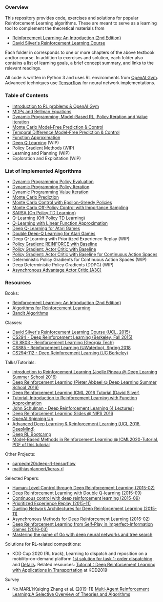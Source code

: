 ### Overview

This repository provides code, exercises and solutions for popular Reinforcement Learning algorithms. These are meant to serve as a learning tool to complement the theoretical materials from

- [Reinforcement Learning: An Introduction (2nd Edition)](http://incompleteideas.net/book/RLbook2018.pdf)
- [David Silver's Reinforcement Learning Course](http://www0.cs.ucl.ac.uk/staff/d.silver/web/Teaching.html)

Each folder in corresponds to one or more chapters of the above textbook and/or course. In addition to exercises and solution, each folder also contains a list of learning goals, a brief concept summary, and links to the relevant readings.

All code is written in Python 3 and uses RL environments from [OpenAI Gym](https://gym.openai.com/). Advanced techniques use [Tensorflow](https://www.tensorflow.org/) for neural network implementations.


### Table of Contents

- [Introduction to RL problems & OpenAI Gym](Introduction/)
- [MDPs and Bellman Equations](MDP/)
- [Dynamic Programming: Model-Based RL, Policy Iteration and Value Iteration](DP/)
- [Monte Carlo Model-Free Prediction & Control](MC/)
- [Temporal Difference Model-Free Prediction & Control](TD/)
- [Function Approximation](FA/)
- [Deep Q Learning](DQN/) (WIP)
- [Policy Gradient Methods](PolicyGradient/) (WIP)
- Learning and Planning (WIP)
- Exploration and Exploitation (WIP)


### List of Implemented Algorithms

- [Dynamic Programming Policy Evaluation](DP/Policy%20Evaluation%20Solution.ipynb)
- [Dynamic Programming Policy Iteration](DP/Policy%20Iteration%20Solution.ipynb)
- [Dynamic Programming Value Iteration](DP/Value%20Iteration%20Solution.ipynb)
- [Monte Carlo Prediction](MC/MC%20Prediction%20Solution.ipynb)
- [Monte Carlo Control with Epsilon-Greedy Policies](MC/MC%20Control%20with%20Epsilon-Greedy%20Policies%20Solution.ipynb)
- [Monte Carlo Off-Policy Control with Importance Sampling](MC/Off-Policy%20MC%20Control%20with%20Weighted%20Importance%20Sampling%20Solution.ipynb)
- [SARSA (On Policy TD Learning)](TD/SARSA%20Solution.ipynb)
- [Q-Learning (Off Policy TD Learning)](TD/Q-Learning%20Solution.ipynb)
- [Q-Learning with Linear Function Approximation](FA/Q-Learning%20with%20Value%20Function%20Approximation%20Solution.ipynb)
- [Deep Q-Learning for Atari Games](DQN/Deep%20Q%20Learning%20Solution.ipynb)
- [Double Deep-Q Learning for Atari Games](DQN/Double%20DQN%20Solution.ipynb)
- Deep Q-Learning with Prioritized Experience Replay (WIP)
- [Policy Gradient: REINFORCE with Baseline](PolicyGradient/CliffWalk%20REINFORCE%20with%20Baseline%20Solution.ipynb)
- [Policy Gradient: Actor Critic with Baseline](PolicyGradient/CliffWalk%20Actor%20Critic%20Solution.ipynb)
- [Policy Gradient: Actor Critic with Baseline for Continuous Action Spaces](PolicyGradient/Continuous%20MountainCar%20Actor%20Critic%20Solution.ipynb)
- Deterministic Policy Gradients for Continuous Action Spaces (WIP)
- Deep Deterministic Policy Gradients (DDPG) (WIP)
- [Asynchronous Advantage Actor Critic (A3C)](PolicyGradient/a3c)


### Resources

Books:

- [Reinforcement Learning: An Introduction (2nd Edition)](http://incompleteideas.net/book/RLbook2018.pdf)
- [Algorithms for Reinforcement Learning](https://sites.ualberta.ca/~szepesva/papers/RLAlgsInMDPs.pdf)
- [Bandit Algorithms](https://tor-lattimore.com/downloads/book/book.pdf)

Classes:

- [David Silver's Reinforcement Learning Course (UCL, 2015)](http://www0.cs.ucl.ac.uk/staff/d.silver/web/Teaching.html)
- [CS294 - Deep Reinforcement Learning (Berkeley, Fall 2015)](http://rll.berkeley.edu/deeprlcourse/)
- [CS 8803 - Reinforcement Learning (Georgia Tech)](https://www.udacity.com/course/reinforcement-learning--ud600)
- [CS885 - Reinforcement Learning (UWaterloo), Spring 2018](https://cs.uwaterloo.ca/~ppoupart/teaching/cs885-spring18/)
- [CS294-112 - Deep Reinforcement Learning (UC Berkeley)](http://rail.eecs.berkeley.edu/deeprlcourse/)

Talks/Tutorials:

- [Introduction to Reinforcement Learning (Joelle Pineau @ Deep Learning Summer School 2016)](http://videolectures.net/deeplearning2016_pineau_reinforcement_learning/)
- [Deep Reinforcement Learning (Pieter Abbeel @ Deep Learning Summer School 2016)](http://videolectures.net/deeplearning2016_abbeel_deep_reinforcement/)
- [Deep Reinforcement Learning ICML 2016 Tutorial (David Silver)](http://techtalks.tv/talks/deep-reinforcement-learning/62360/)
- [Tutorial: Introduction to Reinforcement Learning with Function Approximation](https://www.youtube.com/watch?v=ggqnxyjaKe4)
- [John Schulman - Deep Reinforcement Learning (4 Lectures)](https://www.youtube.com/playlist?list=PLjKEIQlKCTZYN3CYBlj8r58SbNorobqcp)
- [Deep Reinforcement Learning Slides @ NIPS 2016](http://people.eecs.berkeley.edu/~pabbeel/nips-tutorial-policy-optimization-Schulman-Abbeel.pdf)
- [OpenAI Spinning Up](https://spinningup.openai.com/en/latest/user/introduction.html)
- [Advanced Deep Learning & Reinforcement Learning (UCL 2018, DeepMind)](https://www.youtube.com/playlist?list=PLqYmG7hTraZDNJre23vqCGIVpfZ_K2RZs)
- [Deep RL Bootcamp](https://sites.google.com/view/deep-rl-bootcamp/lectures)
- [Model-Based Methods in Reinforcement Learning @ ICML2020-Tutorial](https://sites.google.com/view/mbrl-tutorial), [PDF of this tutorial](Talks-and-Tutorials/20200720Model_based%20RL_tutorial.pdf)

Other Projects:

- [carpedm20/deep-rl-tensorflow](https://github.com/carpedm20/deep-rl-tensorflow)
- [matthiasplappert/keras-rl](https://github.com/matthiasplappert/keras-rl)

Selected Papers:

- [Human-Level Control through Deep Reinforcement Learning (2015-02)](http://www.readcube.com/articles/10.1038/nature14236)
- [Deep Reinforcement Learning with Double Q-learning (2015-09)](http://arxiv.org/abs/1509.06461)
- [Continuous control with deep reinforcement learning (2015-09)](https://arxiv.org/abs/1509.02971)
- [Prioritized Experience Replay (2015-11)](http://arxiv.org/abs/1511.05952)
- [Dueling Network Architectures for Deep Reinforcement Learning (2015-11)](http://arxiv.org/abs/1511.06581)
- [Asynchronous Methods for Deep Reinforcement Learning (2016-02)](http://arxiv.org/abs/1602.01783)
- [Deep Reinforcement Learning from Self-Play in Imperfect-Information Games (2016-03)](http://arxiv.org/abs/1603.01121)
- [Mastering the game of Go with deep neural networks and tree search](https://gogameguru.com/i/2016/03/deepmind-mastering-go.pdf)

Solutions for RL-related competitions:
- KDD Cup 2020 (RL track), Learning to dispatch and reposition on a mobility-on-demand platform [1st solution for task 1: order dispatching](https://github.com/maybeluo/KDDCup2020-RL-1st-solution), and [Details](https://mp.weixin.qq.com/s?__biz=MzA3MzI4MjgzMw==&mid=2650796572&idx=4&sn=9c0bdc189e6567612b222263de977ae3&chksm=871a3662b06dbf743a2b36fb0f77fa149f1077bb0ab84e09574e46966be9610e8455a1a3f476&mpshare=1&scene=1&srcid=0901g4Qr8PqOkS0epQSomtZP&sharer_sharetime=1598937150866&sharer_shareid=1b3376bd3bafcdb7884c34bbd7ffb337&key=bf5b07d1268a5d2054335bb3266b4d25dd70bcf0459fab3d74b918fe0a884ecbf581147d7097444a01120033175ec1c2d4fa95646a2cacc681546b07ee4056690f9abeb06538fdc50f0d37770995ef8936e162397a059943e02d6aad0192ee441fe695d66dbf82a0fdc190b6a08524b987b0a1dd3d783164435ee7315408c1a9&ascene=1&uin=MjE0NzI4MTIwOQ%3D%3D&devicetype=Windows+10+x64&version=62090529&lang=zh_CN&exportkey=AQ3OrxI1c8F8WLv3td1Rz3s%3D&pass_ticket=rpgXEsuHJf%2B6y7DPihn5BU7j7MUeVSGKXfKk5fh%2F9wEas%2BrB%2BhfJz%2Fsw48Vwb2xe).
  Related resources: [Tutorial：Deep Reinforcement Learning with Applications in Transportation](https://outreach.didichuxing.com/internationalconference/kdd2019/tutorial/) at KDD2019

Survey

- No.MARL1:Kaiqing Zhang et al. (2019-11) [Multi-Agent Reinforcement Learning:A Selective Overview of Theories and Algorithms](https://arxiv.org/pdf/1911.10635.pdf)



